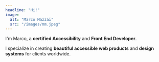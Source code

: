 ```yaml
---
headline: "Hi!"
image:
  alt: "Marco Mazzai"
  src: "/images/mm.jpeg"
---
```


I'm Marco, a **certified Accessibility** and **Front End Developer**.  

I specialize in creating **beautiful accessible web products** and **design systems** for clients worldwide.
